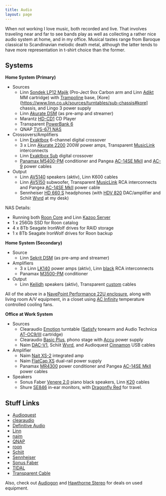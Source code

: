 ```yaml
---
title: Audio
layout: page
---
```


When not working I love music, both recorded and live. That involves traveling near 
and far to see bands play as well as collecting a rather nice audio system at home, 
and in my office. Musical tastes range from Baroque classical to Scandinavian melodic 
death metal, although the latter tends to have more representation in t-shirt choice 
than the former. 

## Systems

**Home System (Primary)**

* Sources
  * Linn [Sondek LP12 Majik](https://www.linn.co.uk/sources/turntables/complete#majik-lp12) (Pro-Ject 9xx Carbon arm and Linn [Adikt](https://www.linn.co.uk/sources/turntables/cartridges#adikt) MM cartridge) with [Trampoline](https://www.linn.co.uk/sources/turntables/baseboards) base, [Kore](https://www.linn.co.uk/sources/turntables/sub-chassis#kore] chassis, and Lingo 3 power supply
  * Linn [Akurate DSM](https://www.linn.co.uk/sources/network-music-players/akurate) (as pre-amp and streamer)
  * Marantz [HD-CD1](https://www.us.marantz.com/us/products/pages/productdetails.aspx?catid=hificomponents&productid=hdcd1) CD Player
  * Transparent [PowerBank 6](http://transparentcable.com/products/show_product.php?recID=68&catID=6&modCAT=1)
  * QNAP [TVS-671 NAS](https://www.qnap.com/en/product/tvs-671)
* Crossovers/Amplifiers
  * Linn [Exaktbox](https://www.linn.co.uk/speakers-and-amps/upgrades/exaktbox#akurate-exaktbox) 6-channel digital crossover
  * 3 x Linn [Akurate 2200](https://www.linn.co.uk/speakers-and-amps/power-amps/akurate) 200W power amps, Transparent [MusicLink](http://transparentcable.com/products/show_product.php?recID=58&catID=1&perfID=4&modCAT=1) interconnects
  * Linn [Exaktbox Sub](https://www.linn.co.uk/speakers-and-amps/upgrades/exaktbox#exaktbox-sub) digital crossover
  * [Panamax M5400-PM](https://www.panamax.com/product/max-5400-power-management-w-voltage-regulation-2ru-11-outlets-M5400-PM) conditioner and Pangea [AC-14SE MkII](http://pangeaaudio.com/products.html) and [AC-9](http://pangeaaudio.com/products.html) power cables
* Output
  * Linn [AV5140](https://www.stereophile.com/content/linn-av-51-system-sght-review-specifications) speakers (aktiv), Linn K600 cables
  * Linn [AV5150](https://www.stereophile.com/content/linn-av-51-system-sght-review-specifications) subwoofer, Transparent [MusicLink](http://transparentcable.com/products/show_product.php?recID=58&catID=1&perfID=4&modCAT=1) RCA interconnects and Pangea [AC-14SE MkII](http://pangeaaudio.com/products.html) power cable
  * Sennheiser [HD 660 S](https://en-us.sennheiser.com/headphones-audiophile-high-end-hd-660-s) headphones (with [HDV 820](https://en-us.sennheiser.com/digital-headphones-amplifier-hdv-820) DAC/amplifier and Schiit [Wyrd](https://www.schiit.com/products/wyrd) at my desk)

NAS Details:
* Running both [Roon Core](https://kb.roonlabs.com/Roon_Server_on_NAS) and Linn [Kazoo Server](https://www.linn.co.uk/software)
* 1 x 256Gb SSD for Roon catalog
* 4 x 8Tb Seagate IronWolf drives for RAID storage
* 1 x 8Tb Seagate IronWolf drives for Roon backup

**Home System (Secondary)**

* Source
  * Linn [Sekrit DSM](http://docs.linn.co.uk/wiki/index.php/Sekrit_DSM) (as pre-amp and streamer)
* Amplifiers
  * 3 x Linn [LK140](http://docs.linn.co.uk/wiki/images/3/39/Lk85_lk140_info.pdf) power amps (aktiv), Linn [black](https://www.linn.co.uk/speakers-and-amps/accessories/interconnect-cables#black-interconnects) RCA interconnects
  * Panamax [M3500-PM](https://www.panamax.com/product/max-5300-power-management-2ru-11-outlets-M5300-PM) conditioner
* Output
  * Linn [Keilidh](http://www.highfidelityreview.com/linn-keilidhs-compact-tower-speakers.html) speakers (aktiv), Transparent [custom](http://transparentcable.com/products/show_product.php?recID=92&catID=4&perfID=1&modCAT=1) cables

All of the above in a [NavePoint Performance 22U enclosure](https://www.navepoint.com/navepoint-22u-600mm-depth-networking-cabinet-performance-series.html), along with living room A/V equipment, in a closet using [AC Infinity](https://www.acinfinity.com/quiet-cabinet-fans/) temperature controlled cooling fans.

**Office at Work System**

* Sources
  * Clearaudio [Emotion](https://clearaudio.de/en/products/turntables-emotion_se.php) turntable ([Satisfy](https://clearaudio.de/de/_archive/tonearms-satisfy.php) tonearm and Audio Technica [AT-OC9/III](https://eu.audio-technica.com/AT-OC9III) cartridge)
  * Clearaudio [Basic Plus](https://clearaudio.de/en/_archive/electronics-basic+.php), phono stage with [Accu](https://clearaudio.de/en/products/electronics-accu_power_supply+.php) power supply
  * Naim [DAC-V1](https://www.naimaudio.com/product/dac-v1), Schiit [Wyrd](https://www.schiit.com/products/wyrd), and Audioquest [Cinnamon](https://www.audioquest.com/cables/digital-cables/usb-a-to-b/cinnamon) USB cables
* Amplifier
  * Naim [Nait XS-2](https://www.naimaudio.com/product/nait-xs-2) integrated amp
  * Naim [FlatCap XS](https://www.naimaudio.com/product/flatcap-xs) dual-rail power supply
  * Panamax [MR4300](https://www.panamax.com/product/mr4300-power-management-MR4300) power conditioner and Pangea [AC-14SE MkII](http://pangeaaudio.com/products.html) power cables
* Speakers
  * Sonus Faber [Venere 2.0](https://www.sonusfaber.com/en/products/venere-20/) piano black speakers, Linn [K20](https://www.linn.co.uk/speakers-and-amps/accessories/speaker-cable#k20) cables
  * Shure [SE846](https://www.shure.com/americas/products/earphones/se-earphones/se846-sound-isolating-earphones-state-of-the-art) in-ear monitors, with [Dragonfly Red](https://www.audioquest.com/dacs/dragonfly/dragonfly-red) for travel.

## Stuff Links

* [Audioquest](https://www.audioquest.com/)
* [clearaudio](https://clearaudio.de/en/direct/index.php)
* [Definitive Audio](https://definitive.com/)
* [Linn](https://www.linn.co.uk/)
* [naim](https://www.naimaudio.com/)
* [QNAP](https://www.qnap.com/en-us/)
* [roon](https://roonlabs.com/)
* [Schiit](https://www.schiit.com/)
* [Sennheiser](https://en-us.sennheiser.com/)
* [Sonus Faber](https://www.sonusfaber.com/en/)
* [TIDAL](https://tidal.com/)
* [Transparent Cable](https://www.transparentcable.com/)

Also, check out [Audiogon](https://www.audiogon.com/) and [Hawthorne Stereo](http://hawthornestereo.com/) for deals on used equipment.
